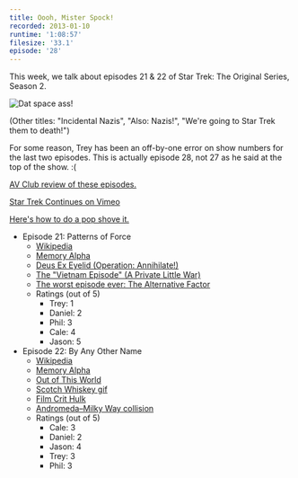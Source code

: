 ```yaml
---
title: Oooh, Mister Spock!
recorded: 2013-01-10
runtime: '1:08:57'
filesize: '33.1'
episode: '28'
---
```


This week, we talk about episodes 21 & 22 of Star Trek: The Original Series, Season 2.

![Dat space ass!](https://treylabs-cdn.nyc3.digitaloceanspaces.com/jawgrind/Jawgrind-Episode-28.jpg)

(Other titles: "Incidental Nazis", "Also: Nazis!", "We're going to Star Trek them to death!")

For some reason, Trey has been an off-by-one error on show numbers for the last two episodes. This is actually episode 28, not 27 as he said at the top of the show. :(

[AV Club review of these episodes.](http://www.avclub.com/articles/patterns-of-force-by-any-other-name,30760/)

[Star Trek Continues on Vimeo](https://vimeo.com/startrekcontinues)

[Here's how to do a pop shove it.](https://www.youtube.com/watch?v=eDEfrS1_4Tg)

- Episode 21: Patterns of Force
    - [Wikipedia](http://en.wikipedia.org/wiki/Patterns_of_Force_(Star_Trek:_The_Original_Series))
    - [Memory Alpha](http://en.memory-alpha.org/wiki/Patterns_of_Force_(episode))
    - [Deus Ex Eyelid (Operation: Annihilate!)](/17)
    - [The "Vietnam Episode" (A Private Little War)](/27)
    - [The worst episode ever: The Alternative Factor](/17)
    - Ratings (out of 5)
        - Trey: 1
        - Daniel: 2
        - Phil: 3
        - Cale: 4
        - Jason: 5
- Episode 22: By Any Other Name
    - [Wikipedia](http://en.wikipedia.org/wiki/By_Any_Other_Name)
    - [Memory Alpha](http://en.memory-alpha.org/wiki/By_Any_Other_Name_(episode))
    - [Out of This World](http://en.wikipedia.org/wiki/Out_of_This_World_(TV_series))
    - [Scotch Whiskey gif](https://mltshp.com/p/NQ7Z)
    - [Film Crit Hulk](http://badassdigest.com/category/film-crit-hulk-smash)
    - [Andromeda–Milky Way collision](http://en.wikipedia.org/wiki/Andromeda-Milky_Way_collision)
    - Ratings (out of 5)
        - Cale: 3
        - Daniel: 2
        - Jason: 4
        - Trey: 3
        - Phil: 3
